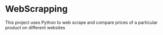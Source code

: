 # WebScrapping
This project uses Python to web scrape and compare prices of a particular product on different websites 
